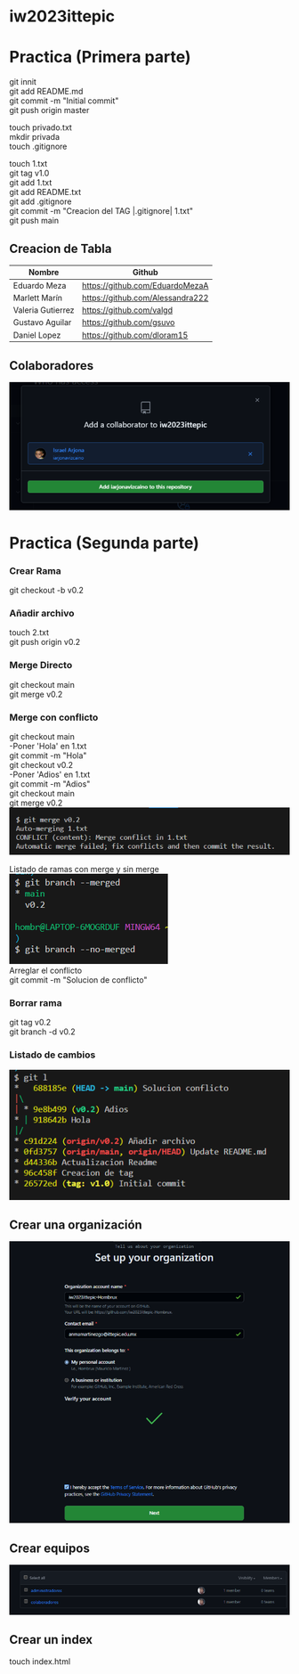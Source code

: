 # iw2023ittepic
# Practica (Primera parte)
git innit  
git add README.md  
git commit -m "Initial commit"  
git push origin master 


touch privado.txt  
mkdir privada  
touch .gitignore


touch 1.txt  
git tag v1.0  
git add 1.txt  
git add README.txt  
git add .gitignore  
git commit -m "Creacion del TAG |.gitignore| 1.txt"  
git push main 

## Creacion de Tabla
|Nombre           |Github                          |
|       ---       |             ---                |
|Eduardo Meza     |https://github.com/EduardoMezaA | 
|Marlett Marín    |https://github.com/Alessandra222|
|Valeria Gutierrez|https://github.com/valgd        |
|Gustavo Aguilar  |https://github.com/gsuvo        |
|Daniel Lopez     |https://github.com/dloram15     |

## Colaboradores 
![1](https://github.com/Hombrux/iw2023ittepic/blob/main/assets/colaboradores.png)


# Practica (Segunda parte)
### Crear Rama
git checkout -b v0.2
### Añadir archivo
touch 2.txt  
git push origin v0.2  

### Merge Directo 
git checkout main  
git merge v0.2

### Merge con conflicto
git checkout main  
-Poner 'Hola' en 1.txt  
git commit -m "Hola"  
git checkout v0.2  
-Poner 'Adios' en 1.txt  
git commit -m "Adios"  
git checkout main  
git merge v0.2  
![2](https://github.com/Hombrux/iw2023ittepic/blob/main/assets/conflicomerge.png)  

Listado de ramas con merge y sin merge  
![3](https://github.com/Hombrux/iw2023ittepic/blob/main/assets/listadoderamasmerge.png)  
Arreglar el conflicto  
git commit -m "Solucion de conflicto"  

### Borrar rama 
git tag v0.2  
git branch -d v0.2  

### Listado de cambios 
![4](https://github.com/Hombrux/iw2023ittepic/blob/main/assets/gitlogcommitscambios.png)  


## Crear una organización
![5](https://github.com/Hombrux/iw2023ittepic/blob/main/assets/organizacion.png)

## Crear equipos
![6](https://github.com/Hombrux/iw2023ittepic/blob/main/assets/teams.png)

## Crear un index 
touch index.html
